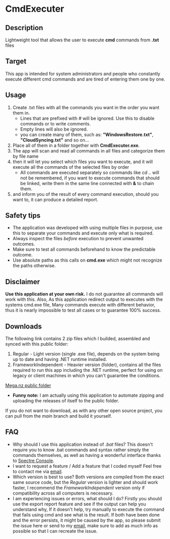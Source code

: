 # CmdExecuter

## Description

Lightweight tool that allows the user to execute **cmd** commands from **.txt** files

## Target

This app is intended for system administrators and people who constantly execute different cmd commands and are tired of entering them one by one.

## Usage

1. Create .txt files with all the commands you want in the order you want them in.
    - Lines that are prefixed with *#* will be ignored. Use this to disable commands or to write comments.
    - Empty lines will also be ignored.
    - you can create many of them, such as: **"WindowsRestore.txt"**, **"CloudSyncing.txt"** and so on...
2. Place all of them in a folder together with **CmdExecuter.exe**.
3. The app will scan and read all commands in all files and categorize them by file name
4. then it will let you select which files you want to execute, and it will execute all the commands of the selected files by order
    - All commands are executed separately so commands like *cd ..* will not be remembered, if you want to execute commands that should be linked, write them in the same line connected with **&** to chain them.
5. and inform you of the result of every command execution, should you want to, it can produce a detailed report.

## Safety tips

- The application was developed with using multiple files in purpose, use this to separate your commands and execute only what is required.
- Always inspect the files *before* execution to prevent unwanted outcomes.
- Make sure to test all commands beforehand to know the predictable outcome.
- Use absolute paths as this calls on **cmd.exe** which might not recognize the paths otherwise.

## Disclaimer

**Use this application at your own risk.** I do not guarantee all commands will work with this. Also, As this application redirect output to executes with the systems cmd.exe file, Many commands execute with different behavior, thus it is nearly impossible to test all cases or to guarantee 100% success.

## Downloads

The following link contains 2 zip files which I builded, assembled and synced with this public folder:

1. Regular - Light version (single .exe file), depends on the system being up to date and having .NET runtime installed.
2. FrameworkIndependent - Heavier version (folder), contains all the files required to run this app including the .NET runtime, perfect for using on legacy or client machines in which you can't guarantee the conditions.

[Mega.nz public folder](https://mega.nz/folder/prYATJLK#CXktCXklP7xn00u-M3VDwg)

- **Funny note:** I am actually using this application to automate zipping and uploading the releases of itself to the public folder.

If you do not want to download, as with any other open source project, you can pull from the *main* branch and build it yourself.

## FAQ

- Why should I use this application instead of *.bat* files?
This doesn't require you to know .bat commands and syntax rather simply the commands themselves, as well as having a wonderful interface thanks to [Spectre Console](https://spectreconsole.net/).
- I want to request a feature / Add a feature that I coded myself
Feel free to contact me via [email](dusrdev@gmail.com).
- Which version is best to use?
Both versions are compiled from the exact same source code, but the *Regular* version is lighter and should work faster, I recommend the *FrameworkIndependent* version only if compatibility across all computers is necessary.
- I am experiencing issues or errors, what should I do?
Firstly you should use the export report feature and see if the output can help you understand why, If it doesn't help, try manually to execute the command that fails using cmd and see what is the result. If both have been done and the error persists, it might be caused by the app, so please submit the issue here or send to my [email](dusrdev@gmail.com), make sure to add as much info as possible so that I can recreate the issue.
